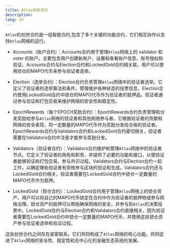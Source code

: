 ```yaml
---
title: Atlas创世合约
description: 
lang: zh
---
```



`Atlas`的创世合约是一组智能合约,包含了多个关键的功能合约，它们相互协作以支持`Atlas`网络的运行。

+ Accounts（账户合约）：Accounts合约用于管理`Atlas`网络上的 validator 和 voter 的账户。主要包含用户创建新账户、设置和查看账户信息、账号授权和验证。Accounts合约与Election合约和LockedGold合约相关联，用户可以使用锁仓的MAPO代币来参与验证者选举。

+ Election（选举合约）：Election合约负责管理`Atlas`网络中的验证者选举。它定义了验证者的选举算法和条件，管理维护各种状态的投票信息。Election合约使用LockedGold合约中锁仓的MAPO代币作为验证者的抵押品。验证者通过参与验证和打包交易来维护网络的安全性和稳定性。

+ EpochRewards（每个EPOCH奖励合约）：EpochRewards合约负责管理和分发奖励给参与`Atlas`网络的验证者和其他网络参与者。它根据验证者的贡献和网络的安全表现，将一定数量的MAPO代币作为奖励分发给合格的验证者。EpochRewards合约与Validators合约和LockedGold合约密切相关，验证者需要在Validators合约中注册才能参与奖励分发。

+ Validators（验证者合约）：Validators合约维护和管理`Atlas`网络中的验证者节点。它定义了验证者的角色和职责，并提供了必要的功能和接口，以使验证者能够验证和打包交易，参与共识过程。Validators合约与Election合约一起工作，以确定哪些验证者有资格参与区块的验证和生成。Validators合约还与LockedGold合约相关，验证者需要在LockedGold合约中锁仓一定数量的MAPO代币作为抵押。

+ LockedGold（锁仓合约）：LockedGold合约用于管理`Atlas`网络上的锁仓资产。用户可以将自己的MAPO代币锁定在合约中作为验证者的抵押物或参与网络治理。锁仓资产的抵押可以帮助确保网络的安全，并参与到`Atlas`的决策投票中。LockedGold合约与Election合约和Validators合约直接相关，因为验证者需要在LockedGold合约中锁仓一定数量的MAPO代币，并使用这些锁仓资产参与验证者选举和验证过程。

这些创世合约之间存在紧密联系，它们共同构成了`Atlas`网络的核心功能。共同促进了`Atlas`网络的安全性、稳定性和去中心化的金融生态系统的发展。